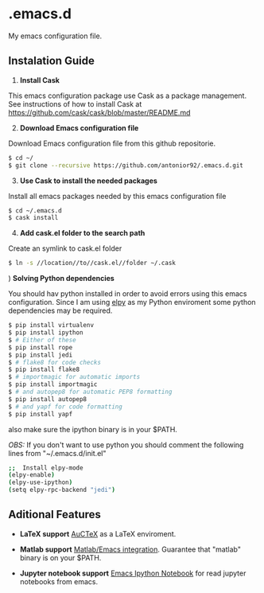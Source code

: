 # .emacs.d
My emacs configuration file.

## Instalation Guide

1) **Install Cask**

This emacs configuration package use Cask as a package management. See instructions of how to install Cask at <https://github.com/cask/cask/blob/master/README.md>

2) **Download Emacs configuration file**

Download Emacs configuration file from this github repositorie.
```bash
$ cd ~/
$ git clone --recursive https://github.com/antonior92/.emacs.d.git
```

3) **Use Cask to install the needed packages**

Install all emacs packages needed by this emacs configuration file
```bash
$ cd ~/.emacs.d
$ cask install
```

4) **Add cask.el folder to the search path**

Create an symlink to cask.el folder
```bash
$ ln -s //location//to//cask.el//folder ~/.cask
```


) **Solving Python dependencies**

You should hav python installed in order to avoid errors using this emacs configuration.
Since I am using [elpy](https://github.com/jorgenschaefer/elpy) as my Python enviroment some python dependencies may be required.

```bash
$ pip install virtualenv
$ pip install ipython
$ # Either of these
$ pip install rope
$ pip install jedi
$ # flake8 for code checks
$ pip install flake8
$ # importmagic for automatic imports
$ pip install importmagic
$ # and autopep8 for automatic PEP8 formatting
$ pip install autopep8
$ # and yapf for code formatting
$ pip install yapf
```

also make sure the ipython binary is in your $PATH.

*OBS:* If you don't want to use python you should comment the following lines from "~/.emacs.d/init.el"
```bash
;;  Install elpy-mode
(elpy-enable)
(elpy-use-ipython)
(setq elpy-rpc-backend "jedi")
```


## Aditional Features

* **LaTeX support**
[AuCTeX](https://www.gnu.org/software/auctex/) as a LaTeX enviroment.

* **Matlab support**
[Matlab/Emacs integration](http://matlab-emacs.sourceforge.net). Guarantee that "matlab" binary is on your $PATH.

* **Jupyter notebook support**
[Emacs Ipython Notebook](https://github.com/tkf/emacs-ipython-notebook) for read jupyter notebooks from emacs.

